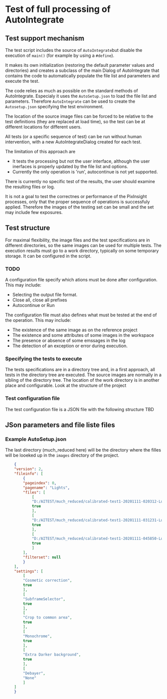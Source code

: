 # Test of full processing of AutoIntegrate


## Test support mechanism

The test script includes the source of `AutoIntegrate`but disable the execution of `main()` (for example by using a `#define`).

It makes its own initialization (restoring the default parameter values and directories) and
creates a subclass of the main Dialog of AutoIntegrate that contains the code to automatically populate the file list and
parameters and execute the test.

The code relies as much as possible on the standard methods of AutoIntegrate. Especialy it uses the `AutoSetup.json` to
load the file list and parameters. Therefore `AutoIntegrate` can be used to create the `Autosetup.json` specifying the test
environment.

The location of the source image files can be forced to be relative to the test definitions (they are replaced
at load time), so the test can be at different locations for different users.

All tests (or a specific sequence of test) can be run without human intervention, with a new AutoIntegrateDialog
created for each test.

The limitation of this approach are

- It tests the processing but not the user interface, although the user inerfaces
is properly updated by the file list and options.
- Currently the only operation is 'run', autocontinue is not yet supported.

There is currently no specific test of the results, the user should examine the resulting files or log.

It is not a goal to test the correctnes or performance of the PixInsight processes, only that the proper sequence of
operations is successfuly applied. Therefore the images of the testing set can be small and the set may include few exposures.

## Test structure

For maximal flexibility, the image files and the test specifications are in different directories, so the same
images can be used for multiple tests. 
The execution results must go to a work directory, typically on some temporary storage. It can be configured in the script.

### TODO

A configuration file specify which ations must be done after configuration. This may include:

- Selecting the output file format.
- Close all, close all prefixes
- Autocontinue or Run

The configuration file must also defines what must be tested at the end of the operation. This may include:

- The existence of the same image as on the reference project
- The existence and some attributes of some images in the workspace
- The presence or absence of some emssages in the log
- The detection of an exception or error during execution.

### Specifying the tests to execute

The tests specifications are in a directory tree and, in a first approach, all tests in the directory tree are executed.
The source images are normally in a sibling of the directory tree.
The location of the work directory is in another place and configurable.
Look at the structure of the project

### Test configuration file

The test configuration file is a JSON file with the following structure TBD

## JSon parameters and file liste files


### Example AutoSetup.json

The last directory (much_reduced here) will be the directory where the filles will be
looeked up in the `images` directory of the project.

```json
    {
    "version": 2,
    "fileinfo": [
        {
        "pageindex": 0,
        "pagename": "Lights",
        "files": [
            [
            "D:/AITEST/much_reduced/calibrated-test1-20201111-020312-Luminance-BIN2-W-300-001.fit",
            true
            ],
            [
            "D:/AITEST/much_reduced/calibrated-test1-20201111-031231-Luminance-BIN2-W-300-009.fit",
            true
            ],
            [
            "D:/AITEST/much_reduced/calibrated-test1-20201111-045850-Luminance-BIN2-W-300-010.fit",
            true
            ]
        ],
        "filterset": null
        }
    ],
    "settings": [
        [
        "Cosmetic correction",
        true
        ],
        [
        "SubframeSelector",
        true
        ],
        [
        "Crop to common area",
        true
        ],
        [
        "Monochrome",
        true
        ],
        [
        "Extra Darker background",
        true
        ],
        [
        "Debayer",
        "None"
        ]
    ]
    }
```
